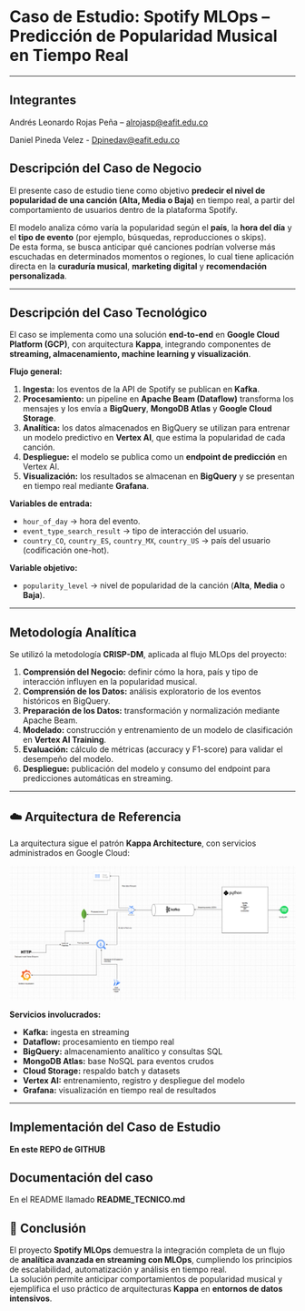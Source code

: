 # **Caso de Estudio: Spotify MLOps – Predicción de Popularidad Musical en Tiempo Real**

---

## **Integrantes**

Andrés Leonardo Rojas Peña – alrojasp@eafit.edu.co

Daniel Pineda Velez - Dpinedav@eafit.edu.co
## **Descripción del Caso de Negocio**

El presente caso de estudio tiene como objetivo **predecir el nivel de popularidad de una canción (Alta, Media o Baja)** en tiempo real, a partir del comportamiento de usuarios dentro de la plataforma Spotify.  

El modelo analiza cómo varía la popularidad según el **país**, la **hora del día** y el **tipo de evento** (por ejemplo, búsquedas, reproducciones o skips).  
De esta forma, se busca anticipar qué canciones podrían volverse más escuchadas en determinados momentos o regiones, lo cual tiene aplicación directa en la **curaduría musical**, **marketing digital** y **recomendación personalizada**.

---

## **Descripción del Caso Tecnológico**

El caso se implementa como una solución **end-to-end** en **Google Cloud Platform (GCP)**, con arquitectura **Kappa**, integrando componentes de **streaming, almacenamiento, machine learning y visualización**.

**Flujo general:**
1. **Ingesta:** los eventos de la API de Spotify se publican en **Kafka**.  
2. **Procesamiento:** un pipeline en **Apache Beam (Dataflow)** transforma los mensajes y los envía a **BigQuery**, **MongoDB Atlas** y **Google Cloud Storage**.  
3. **Analítica:** los datos almacenados en BigQuery se utilizan para entrenar un modelo predictivo en **Vertex AI**, que estima la popularidad de cada canción.  
4. **Despliegue:** el modelo se publica como un **endpoint de predicción** en Vertex AI.  
5. **Visualización:** los resultados se almacenan en **BigQuery** y se presentan en tiempo real mediante **Grafana**.

**Variables de entrada:**
- `hour_of_day` → hora del evento.  
- `event_type_search_result` → tipo de interacción del usuario.  
- `country_CO`, `country_ES`, `country_MX`, `country_US` → país del usuario (codificación one-hot).  

**Variable objetivo:**  
- `popularity_level` → nivel de popularidad de la canción (**Alta**, **Media** o **Baja**).

---

## **Metodología Analítica**

Se utilizó la metodología **CRISP-DM**, aplicada al flujo MLOps del proyecto:

1. **Comprensión del Negocio:** definir cómo la hora, país y tipo de interacción influyen en la popularidad musical.  
2. **Comprensión de los Datos:** análisis exploratorio de los eventos históricos en BigQuery.  
3. **Preparación de los Datos:** transformación y normalización mediante Apache Beam.  
4. **Modelado:** construcción y entrenamiento de un modelo de clasificación en **Vertex AI Training**.  
5. **Evaluación:** cálculo de métricas (accuracy y F1-score) para validar el desempeño del modelo.  
6. **Despliegue:** publicación del modelo y consumo del endpoint para predicciones automáticas en streaming.

---

## ☁️ **Arquitectura de Referencia**

La arquitectura sigue el patrón **Kappa Architecture**, con servicios administrados en Google Cloud:

![alt text](image-1.png)

**Servicios involucrados:**
- **Kafka:** ingesta en streaming  
- **Dataflow:** procesamiento en tiempo real  
- **BigQuery:** almacenamiento analítico y consultas SQL  
- **MongoDB Atlas:** base NoSQL para eventos crudos  
- **Cloud Storage:** respaldo batch y datasets  
- **Vertex AI:** entrenamiento, registro y despliegue del modelo  
- **Grafana:** visualización en tiempo real de resultados  

---

## **Implementación del Caso de Estudio**

**En este REPO de GITHUB**

## **Documentación del caso**

En el README llamado **README_TECNICO.md**

## 📘 **Conclusión**

El proyecto **Spotify MLOps** demuestra la integración completa de un flujo de **analítica avanzada en streaming con MLOps**, cumpliendo los principios de escalabilidad, automatización y análisis en tiempo real.  
La solución permite anticipar comportamientos de popularidad musical y ejemplifica el uso práctico de arquitecturas **Kappa** en **entornos de datos intensivos**.
